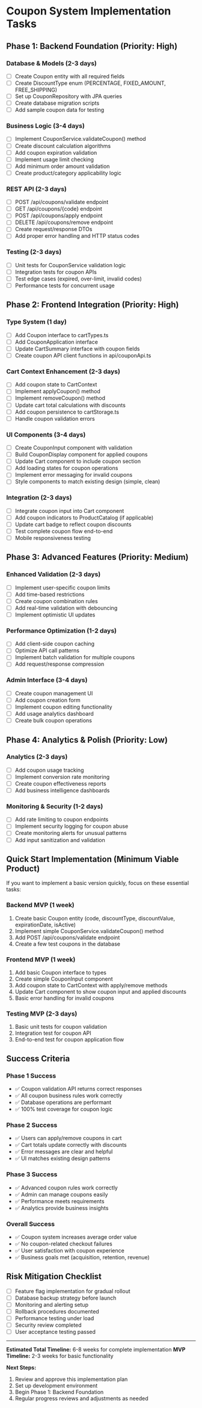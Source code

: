 # Coupon System Implementation Tasks

## Phase 1: Backend Foundation (Priority: High)

### Database & Models (2-3 days)
- [ ] Create Coupon entity with all required fields
- [ ] Create DiscountType enum (PERCENTAGE, FIXED_AMOUNT, FREE_SHIPPING)
- [ ] Set up CouponRepository with JPA queries
- [ ] Create database migration scripts
- [ ] Add sample coupon data for testing

### Business Logic (3-4 days)
- [ ] Implement CouponService.validateCoupon() method
- [ ] Create discount calculation algorithms
- [ ] Add coupon expiration validation
- [ ] Implement usage limit checking
- [ ] Add minimum order amount validation
- [ ] Create product/category applicability logic

### REST API (2-3 days)
- [ ] POST /api/coupons/validate endpoint
- [ ] GET /api/coupons/{code} endpoint  
- [ ] POST /api/coupons/apply endpoint
- [ ] DELETE /api/coupons/remove endpoint
- [ ] Create request/response DTOs
- [ ] Add proper error handling and HTTP status codes

### Testing (2-3 days)
- [ ] Unit tests for CouponService validation logic
- [ ] Integration tests for coupon APIs
- [ ] Test edge cases (expired, over-limit, invalid codes)
- [ ] Performance tests for concurrent usage

## Phase 2: Frontend Integration (Priority: High)

### Type System (1 day)
- [ ] Add Coupon interface to cartTypes.ts
- [ ] Add CouponApplication interface
- [ ] Update CartSummary interface with coupon fields
- [ ] Create coupon API client functions in api/couponApi.ts

### Cart Context Enhancement (2-3 days)  
- [ ] Add coupon state to CartContext
- [ ] Implement applyCoupon() method
- [ ] Implement removeCoupon() method
- [ ] Update cart total calculations with discounts
- [ ] Add coupon persistence to cartStorage.ts
- [ ] Handle coupon validation errors

### UI Components (3-4 days)
- [ ] Create CouponInput component with validation
- [ ] Build CouponDisplay component for applied coupons
- [ ] Update Cart component to include coupon section
- [ ] Add loading states for coupon operations
- [ ] Implement error messaging for invalid coupons
- [ ] Style components to match existing design (simple, clean)

### Integration (2-3 days)
- [ ] Integrate coupon input into Cart component
- [ ] Add coupon indicators to ProductCatalog (if applicable)
- [ ] Update cart badge to reflect coupon discounts
- [ ] Test complete coupon flow end-to-end
- [ ] Mobile responsiveness testing

## Phase 3: Advanced Features (Priority: Medium)

### Enhanced Validation (2-3 days)
- [ ] Implement user-specific coupon limits
- [ ] Add time-based restrictions
- [ ] Create coupon combination rules
- [ ] Add real-time validation with debouncing
- [ ] Implement optimistic UI updates

### Performance Optimization (1-2 days)
- [ ] Add client-side coupon caching
- [ ] Optimize API call patterns
- [ ] Implement batch validation for multiple coupons
- [ ] Add request/response compression

### Admin Interface (3-4 days)
- [ ] Create coupon management UI
- [ ] Add coupon creation form
- [ ] Implement coupon editing functionality
- [ ] Add usage analytics dashboard
- [ ] Create bulk coupon operations

## Phase 4: Analytics & Polish (Priority: Low)

### Analytics (2-3 days)
- [ ] Add coupon usage tracking
- [ ] Implement conversion rate monitoring  
- [ ] Create coupon effectiveness reports
- [ ] Add business intelligence dashboards

### Monitoring & Security (1-2 days)
- [ ] Add rate limiting to coupon endpoints
- [ ] Implement security logging for coupon abuse
- [ ] Create monitoring alerts for unusual patterns
- [ ] Add input sanitization and validation

## Quick Start Implementation (Minimum Viable Product)

If you want to implement a basic version quickly, focus on these essential tasks:

### Backend MVP (1 week)
1. Create basic Coupon entity (code, discountType, discountValue, expirationDate, isActive)
2. Implement simple CouponService.validateCoupon() method
3. Add POST /api/coupons/validate endpoint
4. Create a few test coupons in the database

### Frontend MVP (1 week)  
1. Add basic Coupon interface to types
2. Create simple CouponInput component
3. Add coupon state to CartContext with apply/remove methods
4. Update Cart component to show coupon input and applied discounts
5. Basic error handling for invalid coupons

### Testing MVP (2-3 days)
1. Basic unit tests for coupon validation
2. Integration test for coupon API
3. End-to-end test for coupon application flow

## Success Criteria

### Phase 1 Success
- ✅ Coupon validation API returns correct responses
- ✅ All coupon business rules work correctly
- ✅ Database operations are performant
- ✅ 100% test coverage for coupon logic

### Phase 2 Success  
- ✅ Users can apply/remove coupons in cart
- ✅ Cart totals update correctly with discounts
- ✅ Error messages are clear and helpful
- ✅ UI matches existing design patterns

### Phase 3 Success
- ✅ Advanced coupon rules work correctly
- ✅ Admin can manage coupons easily
- ✅ Performance meets requirements
- ✅ Analytics provide business insights

### Overall Success
- ✅ Coupon system increases average order value
- ✅ No coupon-related checkout failures
- ✅ User satisfaction with coupon experience
- ✅ Business goals met (acquisition, retention, revenue)

## Risk Mitigation Checklist

- [ ] Feature flag implementation for gradual rollout
- [ ] Database backup strategy before launch
- [ ] Monitoring and alerting setup
- [ ] Rollback procedures documented
- [ ] Performance testing under load
- [ ] Security review completed
- [ ] User acceptance testing passed

---

**Estimated Total Timeline:** 6-8 weeks for complete implementation
**MVP Timeline:** 2-3 weeks for basic functionality

**Next Steps:**
1. Review and approve this implementation plan
2. Set up development environment
3. Begin Phase 1: Backend Foundation
4. Regular progress reviews and adjustments as needed